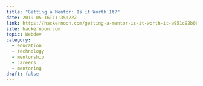 ```yaml
---
title: "Getting a Mentor: Is it Worth It?"
date: 2019-05-16T11:35:22Z
link: https://hackernoon.com/getting-a-mentor-is-it-worth-it-a951c92b0698?source=rss----3a8144eabfe3---4&utm_medium=RSS&utm_source=hune
site: hackernoon.com
topic: Webdev
category:
  - education
  - technology
  - mentorship
  - careers
  - mentoring
draft: false
---
```

